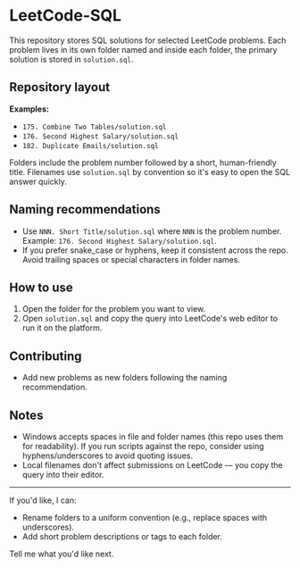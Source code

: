 # LeetCode-SQL

This repository stores SQL solutions for selected LeetCode problems. Each problem lives in its own folder named and inside each folder, the primary solution is stored in `solution.sql`.

## Repository layout

__Examples:__

- `175. Combine Two Tables/solution.sql`
- `176. Second Highest Salary/solution.sql`
- `182. Duplicate Emails/solution.sql`

Folders include the problem number followed by a short, human-friendly title. Filenames use `solution.sql` by convention so it's easy to open the SQL answer quickly.

## Naming recommendations

- Use `NNN. Short Title/solution.sql` where `NNN` is the problem number. Example: `176. Second Highest Salary/solution.sql`.
- If you prefer snake_case or hyphens, keep it consistent across the repo. Avoid trailing spaces or special characters in folder names.

## How to use

1. Open the folder for the problem you want to view.
2. Open `solution.sql` and copy the query into LeetCode's web editor to run it on the platform.

## Contributing

- Add new problems as new folders following the naming recommendation.

## Notes

- Windows accepts spaces in file and folder names (this repo uses them for readability). If you run scripts against the repo, consider using hyphens/underscores to avoid quoting issues.
- Local filenames don't affect submissions on LeetCode — you copy the query into their editor.

---

If you'd like, I can:

- Rename folders to a uniform convention (e.g., replace spaces with underscores).
- Add short problem descriptions or tags to each folder.

Tell me what you'd like next.
